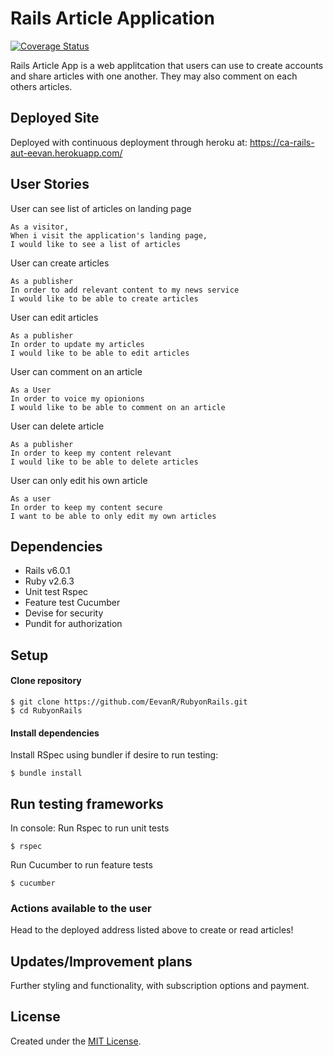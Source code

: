 # Rails Article Application

[![Coverage Status](https://coveralls.io/repos/github/EevanR/RubyonRails/badge.svg?branch=master)](https://coveralls.io/github/EevanR/RubyonRails?branch=master) 

Rails Article App is a web applitcation that users can use to create accounts and share articles with one another. They may also comment on each others articles.

## Deployed Site
Deployed with continuous deployment through heroku at:
https://ca-rails-aut-eevan.herokuapp.com/

## User Stories
User can see list of articles on landing page
```
As a visitor,
When i visit the application's landing page,
I would like to see a list of articles
```
User can create articles
```
As a publisher
In order to add relevant content to my news service
I would like to be able to create articles
```
User can edit articles
```
As a publisher
In order to update my articles
I would like to be able to edit articles
```
User can comment on an article
```
As a User
In order to voice my opionions
I would like to be able to comment on an article
```
User can delete article
```
As a publisher
In order to keep my content relevant
I would like to be able to delete articles
```
User can only edit his own article
```
As a user
In order to keep my content secure
I want to be able to only edit my own articles
```

## Dependencies
- Rails v6.0.1
- Ruby v2.6.3
- Unit test Rspec
- Feature test Cucumber
- Devise for security 
- Pundit for authorization

## Setup
#### Clone repository
```
$ git clone https://github.com/EevanR/RubyonRails.git
$ cd RubyonRails
```

#### Install dependencies
Install RSpec using bundler if desire to run testing:
```
$ bundle install
```

## Run testing frameworks
In console:
Run Rspec to run unit tests
```
$ rspec
```
Run Cucumber to run feature tests
```
$ cucumber
```

### Actions available to the user

Head to the deployed address listed above to create or read articles!

## Updates/Improvement plans
Further styling and functionality, with subscription options and payment.

## License
Created under the <a href="https://en.wikipedia.org/wiki/MIT_License">MIT License</a>.
